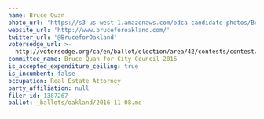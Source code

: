 ```yaml
---
name: Bruce Quan
photo_url: 'https://s3-us-west-1.amazonaws.com/odca-candidate-photos/Bruce_Quan.png'
website_url: 'http://www.bruceforoakland.com/'
twitter_url: '@BruceforOakland'
votersedge_url: >-
  http://votersedge.org/ca/en/ballot/election/area/42/contests/contest/13234/candidate/130753?&county=Alameda%20County&election_authority_id=1
committee_name: Bruce Quan for City Council 2016
is_accepted_expenditure_ceiling: true
is_incumbent: false
occupation: Real Estate Attorney
party_affiliation: null
filer_id: 1387267
ballot: _ballots/oakland/2016-11-08.md
---
```


